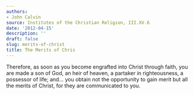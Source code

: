```yaml
---
authors:
- John Calvin
source: Institutes of the Christian Religion, III.XV.6
date: '2012-04-15'
description: ''
draft: false
slug: merits-of-christ
title: The Merits of Chris
---
```

Therefore, as soon as you become engrafted into Christ through faith, you are made a son of God, an heir of heaven, a partaker in righteousness, a possessor of life; and… you obtain not the opportunity to gain merit but all the merits of Christ, for they are communicated to you.



